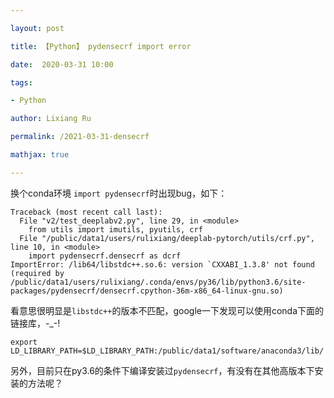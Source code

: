 ```yaml
---

layout: post

title: 【Python】 pydensecrf import error

date:  2020-03-31 10:00

tags: 

- Python

author: Lixiang Ru

permalink: /2021-03-31-densecrf

mathjax: true

---
```


换个conda环境 `import pydensecrf`时出现bug，如下：
``` shell
Traceback (most recent call last):
  File "v2/test_deeplabv2.py", line 29, in <module>
    from utils import imutils, pyutils, crf
  File "/public/data1/users/rulixiang/deeplab-pytorch/utils/crf.py", line 10, in <module>
    import pydensecrf.densecrf as dcrf
ImportError: /lib64/libstdc++.so.6: version `CXXABI_1.3.8' not found (required by /public/data1/users/rulixiang/.conda/envs/py36/lib/python3.6/site-packages/pydensecrf/densecrf.cpython-36m-x86_64-linux-gnu.so)
```
看意思很明显是```libstdc++```的版本不匹配，google一下发现可以使用conda下面的链接库，-_-!
``` shell
export LD_LIBRARY_PATH=$LD_LIBRARY_PATH:/public/data1/software/anaconda3/lib/
```
另外，目前只在py3.6的条件下编译安装过`pydensecrf`，有没有在其他高版本下安装的方法呢？